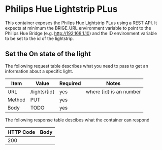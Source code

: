 # Philips Hue Lightstrip PLus

This container exposes the Philips Hue Lightstrip PLus using a REST API. It
expects at minimum the BRIGE_URL environment variable to point to the Philips 
Hue Bridge (e.g. http://192.168.1.10) and the ID environment variable to be set
to the id of the lightstrip.

## Set the On state of the light

The following request table describes what you need to pass to get an
information about a specific light. 

| Item | Value | Required | Notes |
|------|-------|----------|-------|
| URL | /lights/{id} | yes | where {id} is an number |
| Method | PUT | yes | |
| Body | TODO | yes |

The following response table descibes what the container can respond

| HTTP Code | Body |
|-----------|------|
| 200 | |
